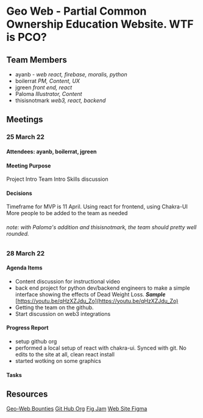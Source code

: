 # Geo Web - Partial Common Ownership Education Website. WTF is PCO?

## Team Members
* ayanb - *web react, firebase, moralis, python*
* boilerrat *PM, Content, UX*
* jgreen *front end, react*
* Paloma *Illustrator, Content*
* thisisnotmark *web3, react, backend*


## Meetings

### 25 March 22

#### Attendees: ayanb, boilerrat, jgreen

#### Meeting Purpose

Project Intro
Team Intro
Skills discussion

#### Decisions

Timeframe for MVP is 11 April.
Using react for frontend, using Chakra-UI
More people to be added to the team as needed
###### note: with Paloma's addition and thisisnotmark, the team should pretty well rounded.


### 28 March 22

#### Agenda Items

* Content discussion for instructional video
* back end project for python dev/backend engineers to make a simple interface showing the effects of Dead Weight Loss.
***Sample*** [https://youtu.be/qHzXZJdu_Zo](https://youtu.be/qHzXZJdu_Zo)
* Getting the team on the github. 
* Start discussion on web3 integrations

#### Progress Report

* setup github org
* performed a local setup of react with chakra-ui. Synced with git. No edits to the site at all, clean react install
* started wotking on some graphics

#### Tasks

## Resources

[Geo-Web Bounties](https://docs.google.com/document/d/1L_5-kAAjZN3b-hatcycgcjqRPUtuyMF8vzi5DkQ9jTw/edit#)
[Git Hub Org](https://github.com/RG-SE04-Geoweb)
[Fig Jam](https://www.figma.com/file/zbYzzOcvdyl8GZheulsnil/GeoWeb-Tasks?node-id=46%3A1508)
[Web Site Figma](https://www.figma.com/file/6svWqy7suzA8jTPVcZAHuE/Geo-Web-PCO-Website?node-id=0%3A1)

